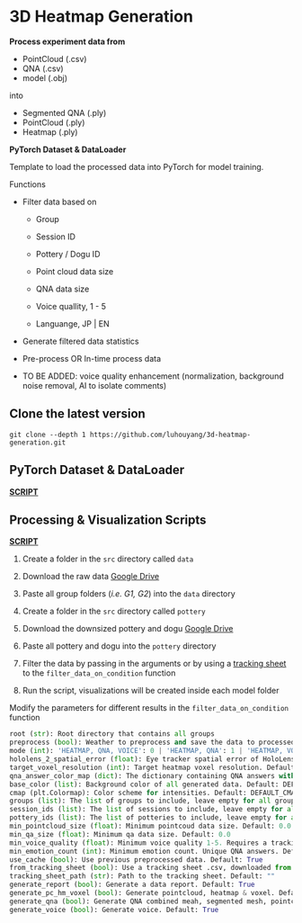 # 3D Heatmap Generation

**Process experiment data from**

- PointCloud (.csv)
- QNA (.csv)
- model (.obj) 

into

- Segmented QNA (.ply)
- PointCloud (.ply)
- Heatmap (.ply)

**PyTorch Dataset & DataLoader**

Template to load the processed data into PyTorch for model training.

Functions

- Filter data based on

    - Group

    - Session ID

    - Pottery / Dogu ID

    - Point cloud data size

    - QNA data size

    - Voice quallity, 1 - 5

    - Languange, JP | EN

- Generate filtered data statistics

- Pre-process OR In-time process data

- TO BE ADDED: voice quality enhancement (normalization, background noise removal, AI to isolate comments)

## Clone the latest version

```
git clone --depth 1 https://github.com/luhouyang/3d-heatmap-generation.git
```

## PyTorch Dataset & DataLoader

[**SCRIPT**](src/dataset/dataset.py)

## Processing & Visualization Scripts

[**SCRIPT**](src/dataset/testing_use.py)

1. Create a folder in the `src` directory called `data`

1. Download the raw data [Google Drive](https://drive.google.com/drive/folders/1vzZZfysW4tDlc2oXPpJ2WI2H3DBBufG6?usp=drive_link)

1. Paste all group folders (*i.e. G1, G2*) into the `data` directory

1. Create a folder in the `src` directory called `pottery`

1. Download the downsized pottery and dogu [Google Drive](https://drive.google.com/drive/folders/17zaoAvf2vPFnV8Yj6pCrLF8rSl9DqJyM?usp=drive_link)

1. Paste all pottery and dogu into the `pottery` directory

1. Filter the data by passing in the arguments or by using a [tracking sheet](https://docs.google.com/spreadsheets/d/1FLe6tAEtF5eAC3YXU8YLfOeI-VT83V1C/edit?usp=sharing&ouid=100175822335349725367&rtpof=true&sd=true) to the `filter_data_on_condition` function

1. Run the script, visualizations will be created inside each model folder

Modify the parameters for different results in the `filter_data_on_condition` function

```python
root (str): Root directory that contains all groups 
preprocess (bool): Weather to preprocess and save the data to processed folder. Default: True
mode (int): 'HEATMAP, QNA, VOICE': 0 | 'HEATMAP, QNA': 1 | 'HEATMAP, VOICE': 2 | 'HEATMAP': 3
hololens_2_spatial_error (float): Eye tracker spatial error of HoloLens 2. Default: DEFAULT_HOLOLENS_2_SPATIAL_ERROR
target_voxel_resolution (int): Target heatmap voxel resolution. Default: DEFAULT_TARGET_VOXEL_RESOLUTION
qna_answer_color_map (dict): The dictionary containing QNA answers with the rbg & name (color name). Default: DEFAULT_QNA_ANSWER_COLOR_MAP
base_color (list): Background color of all generated data. Default: DEFAULT_BASE_COLOR
cmap (plt.Colormap): Color scheme for intensities. Default: DEFAULT_CMAP
groups (list): The list of groups to include, leave empty for all groups. Default: []
session_ids (list): The list of sessions to include, leave empty for all sessions. Default: []
pottery_ids (list): The list of potteries to include, leave empty for all potteries. Default: []
min_pointcloud_size (float): Minimum pointcoud data size. Default: 0.0
min_qa_size (float): Minimum qa data size. Default: 0.0
min_voice_quality (float): Minimum voice quality 1-5. Requires a tracking sheet to filter. Default: 0.1
min_emotion_count (int): Minimum emotion count. Unique QNA answers. Default: 0
use_cache (bool): Use previous preprocessed data. Default: True
from_tracking_sheet (bool): Use a tracking sheet .csv, downloaded from Google Sheets (You can filter the data at Google Sheets and export the subset). Default: False
tracking_sheet_path (str): Path to the tracking sheet. Default: ""
generate_report (bool): Generate a data report. Default: True
generate_pc_hm_voxel (bool): Generate pointcloud, heatmap & voxel. Default: True
generate_qna (bool): Generate QNA combined meah, segmented mesh, pointcloud. Default: True
generate_voice (bool): Generate voice. Default: True
```
